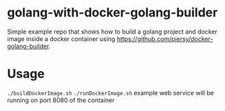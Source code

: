 # golang-with-docker-golang-builder
Simple example repo that shows how to build a golang project and docker image
inside a docker container using https://github.com/piersy/docker-golang-builder.

# Usage
`./buildDockerImage.sh`
`./runDockerImage.sh` example web service will be running on port 8080 of the container


